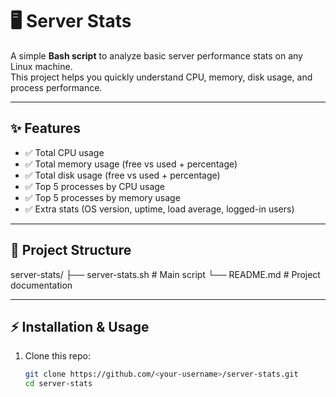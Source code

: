 # 🖥️ Server Stats

A simple **Bash script** to analyze basic server performance stats on any Linux machine.  
This project helps you quickly understand CPU, memory, disk usage, and process performance.  

---

## ✨ Features

- ✅ Total CPU usage
- ✅ Total memory usage (free vs used + percentage)
- ✅ Total disk usage (free vs used + percentage)
- ✅ Top 5 processes by CPU usage
- ✅ Top 5 processes by memory usage
- ✅ Extra stats (OS version, uptime, load average, logged-in users)

---

## 📂 Project Structure

server-stats/
├── server-stats.sh # Main script
└── README.md # Project documentation


---

## ⚡ Installation & Usage

1. Clone this repo:
   ```bash
   git clone https://github.com/<your-username>/server-stats.git
   cd server-stats
